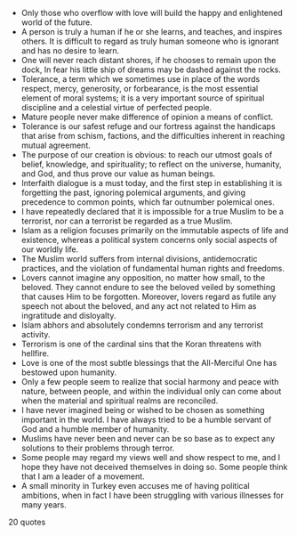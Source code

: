  - Only those who overflow with love will build the happy and enlightened world of the future.
 - A person is truly a human if he or she learns, and teaches, and inspires others. It is difficult to regard as truly human someone who is ignorant and has no desire to learn.
 - One will never reach distant shores, if he chooses to remain upon the dock, In fear his little ship of dreams may be dashed against the rocks.
 - Tolerance, a term which we sometimes use in place of the words respect, mercy, generosity, or forbearance, is the most essential element of moral systems; it is a very important source of spiritual discipline and a celestial virtue of perfected people.
 - Mature people never make difference of opinion a means of conflict.
 - Tolerance is our safest refuge and our fortress against the handicaps that arise from schism, factions, and the difficulties inherent in reaching mutual agreement.
 - The purpose of our creation is obvious: to reach our utmost goals of belief, knowledge, and spirituality; to reflect on the universe, humanity, and God, and thus prove our value as human beings.
 - Interfaith dialogue is a must today, and the first step in establishing it is forgetting the past, ignoring polemical arguments, and giving precedence to common points, which far outnumber polemical ones.
 - I have repeatedly declared that it is impossible for a true Muslim to be a terrorist, nor can a terrorist be regarded as a true Muslim.
 - Islam as a religion focuses primarily on the immutable aspects of life and existence, whereas a political system concerns only social aspects of our worldly life.
 - The Muslim world suffers from internal divisions, antidemocratic practices, and the violation of fundamental human rights and freedoms.
 - Lovers cannot imagine any opposition, no matter how small, to the beloved. They cannot endure to see the beloved veiled by something that causes Him to be forgotten. Moreover, lovers regard as futile any speech not about the beloved, and any act not related to Him as ingratitude and disloyalty.
 - Islam abhors and absolutely condemns terrorism and any terrorist activity.
 - Terrorism is one of the cardinal sins that the Koran threatens with hellfire.
 - Love is one of the most subtle blessings that the All-Merciful One has bestowed upon humanity.
 - Only a few people seem to realize that social harmony and peace with nature, between people, and within the individual only can come about when the material and spiritual realms are reconciled.
 - I have never imagined being or wished to be chosen as something important in the world. I have always tried to be a humble servant of God and a humble member of humanity.
 - Muslims have never been and never can be so base as to expect any solutions to their problems through terror.
 - Some people may regard my views well and show respect to me, and I hope they have not deceived themselves in doing so. Some people think that I am a leader of a movement.
 - A small minority in Turkey even accuses me of having political ambitions, when in fact I have been struggling with various illnesses for many years.

20 quotes